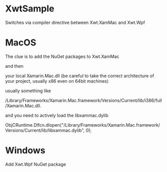 # XwtSample

Switches via compiler directive between Xwt.XamMac and Xwt.Wpf

# MacOS

The clue is to add the NuGet packages to Xwt.XamMac

and then

your local Xamarin.Mac.dll (be careful to take the correct architecture of your project, usually x86 even on 64bit machines)

usually something like

/Library/Frameworks/Xamarin.Mac.framework/Versions/Current/lib/i386/full/Xamarin.Mac.dll.

and you need to actively load the libxammac.dylib

ObjCRuntime.Dlfcn.dlopen("/Library/Frameworks/Xamarin.Mac.framework/Versions/Current/lib/libxammac.dylib", 0);

# Windows

Add Xwt.Wpf NuGet package
